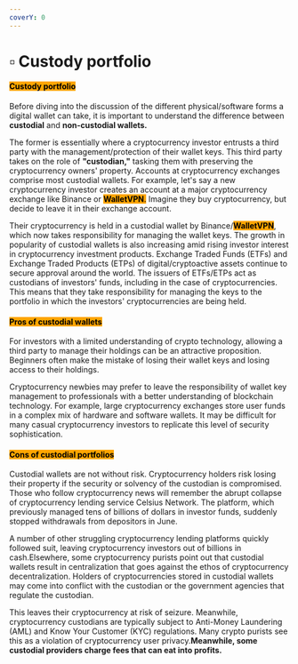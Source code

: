 ```yaml
---
coverY: 0
---
```


# ▫ Custody portfolio

#### <mark style="background-color:orange;">Custody portfolio</mark>

Before diving into the discussion of the different physical/software forms a digital wallet can take, it is important to understand the difference between **custodial** and **non-custodial wallets.**

The former is essentially where a cryptocurrency investor entrusts a third party with the management/protection of their wallet keys. This third party takes on the role of **"custodian,"** tasking them with preserving the cryptocurrency owners' property. Accounts at cryptocurrency exchanges comprise most custodial wallets. For example, let's say a new cryptocurrency investor creates an account at a major cryptocurrency exchange like Binance or <mark style="background-color:orange;">**WalletVPN**</mark><mark style="background-color:orange;">.</mark> Imagine they buy cryptocurrency, but decide to leave it in their exchange account.

Their cryptocurrency is held in a custodial wallet by Binance/<mark style="background-color:orange;">**WalletVPN**</mark>, which now takes responsibility for managing the wallet keys. The growth in popularity of custodial wallets is also increasing amid rising investor interest in cryptocurrency investment products. Exchange Traded Funds (ETFs) and Exchange Traded Products (ETPs) of digital/cryptoactive assets continue to secure approval around the world. The issuers of ETFs/ETPs act as custodians of investors' funds, including in the case of cryptocurrencies. This means that they take responsibility for managing the keys to the portfolio in which the investors' cryptocurrencies are being held.

#### <mark style="background-color:orange;">Pros of custodial wallets</mark>&#x20;

For investors with a limited understanding of crypto technology, allowing a third party to manage their holdings can be an attractive proposition. Beginners often make the mistake of losing their wallet keys and losing access to their holdings.

Cryptocurrency newbies may prefer to leave the responsibility of wallet key management to professionals with a better understanding of blockchain technology. For example, large cryptocurrency exchanges store user funds in a complex mix of hardware and software wallets. It may be difficult for many casual cryptocurrency investors to replicate this level of security sophistication.

#### <mark style="background-color:orange;">Cons of custodial portfolios</mark>&#x20;

Custodial wallets are not without risk. Cryptocurrency holders risk losing their property if the security or solvency of the custodian is compromised.\
Those who follow cryptocurrency news will remember the abrupt collapse of cryptocurrency lending service Celsius Network. The platform, which previously managed tens of billions of dollars in investor funds, suddenly stopped withdrawals from depositors in June.

A number of other struggling cryptocurrency lending platforms quickly followed suit, leaving cryptocurrency investors out of billions in cash.Elsewhere, some cryptocurrency purists point out that custodial wallets result in centralization that goes against the ethos of cryptocurrency decentralization. Holders of cryptocurrencies stored in custodial wallets may come into conflict with the custodian or the government agencies that regulate the custodian.

This leaves their cryptocurrency at risk of seizure. Meanwhile, cryptocurrency custodians are typically subject to Anti-Money Laundering (AML) and Know Your Customer (KYC) regulations. Many crypto purists see this as a violation of cryptocurrency user privacy.**Meanwhile, some custodial providers charge fees that can eat into profits.**
